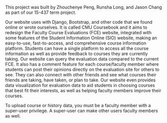 This project was built by Zhouchenye Peng, Runsha Long, and Jason Chang as part of our 15-437 term project. 

Our website uses with Django, Bootstrap, and other code that we found online or wrote ourselves. It is called CMU Coursebook and it aims to redesign the Faculty Course Evaluations (FCE) website, integrated with some features of the Student Information Online (SIO) website, making an easy-to-use, fast-to-access, and comprehensive course information platform. Students can have a single platform to access all the course information as well as provide feedback to courses they are currently taking. Our website can query the evaluation data compared to the current FCE. It also has a comment feature for each course/faculty member where students can post their opinions directly on the evaluation site for others to see. They can also connect with other friends and see what courses their friends are taking, have taken, or plan to take. Our website even provides data visualization for evaluation data to aid students in choosing courses that best fit their interests, as well as helping faculty members improve their courses. 

To upload course or history data, you must be a faculty member with a super-user privilege. A super-user can make other users faculty members as well. 